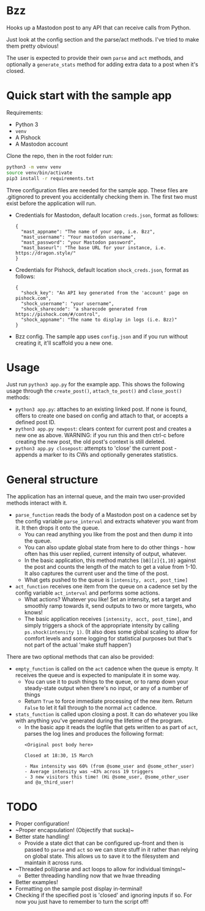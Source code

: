 # Bzz

Hooks up a Mastodon post to any API that can receive calls from Python.

Just look at the config section and the parse/act methods. I've tried to make them pretty obvious!

The user is expected to provide their own `parse` and `act` methods, and optionally a `generate_stats` method for adding extra data to a post when it's closed.

# Quick start with the sample app
Requirements:
- Python 3
- `venv`
- A Pishock
- A Mastodon account

Clone the repo, then in the root folder run:
```bash
python3 -m venv venv
source venv/bin/activate
pip3 install -r requirements.txt
```

Three configuration files are needed for the sample app. These files are .gitignored to prevent you accidentally checking them in. The first two must exist before the application will run.

- Credentials for Mastodon, default location `creds.json`, format as follows:
  ```
  {
    "mast_appname": "The name of your app, i.e. Bzz",
    "mast_username": "Your mastodon username",
    "mast_password": "your Mastodon password",
    "mast_baseurl": "The base URL for your instance, i.e. https://dragon.style/"
  }

  ```
- Credentials for Pishock, default location `shock_creds.json`, format as follows:
  ```
  {
    "shock_key": "An API key generated from the 'account' page on pishock.com",
    "shock_username": "your username",
    "shock_sharecode": "a sharecode generated from https://pishock.com/#/control",
    "shock_appname": "The name to display in logs (i.e. Bzz)"
  }
  ```
- Bzz config. The sample app uses `config.json` and if you run without creating it, it'll scaffold you a new one.

# Usage
Just run `python3 app.py` for the example app. This shows the following usage through the `create_post()`, `attach_to_post()` and `close_post()` methods:
- `python3 app.py`: attaches to an existing linked post. If none is found, offers to create one based on config and attach to that, or accepts a defined post ID.
- `python3 app.py newpost`: clears context for current post and creates a new one as above. WARNING: if you run this and then ctrl-c before creating the new post, the old post's context is still deleted.
- `python3 app.py closepost`: attempts to 'close' the current post - appends a marker to its CWs and optionally generates statistics.

# General structure
The application has an internal queue, and the main two user-provided methods interact with it.

- `parse_function` reads the body of a Mastodon post on a cadence set by the config variable `parse_interval` and extracts whatever you want from it. It then drops it onto the queue.
  - You can read anything you like from the post and then dump it into the queue.
  - You can also update global state from here to do other things - how often has this user replied, current intensity of output, whatever.
  - In the basic application, this method matches `[bB][z]{1,10}` against the post and counts the length of the match to get a value from 1-10. It also captures the current user and the time of the post.
  - What gets pushed to the queue is `[intensity, acct, post_time]`
- `act_function` receives one item from the queue on a cadence set by the config variable `act_interval` and performs some actions. 
  - What actions? Whatever you like! Set an intensity, set a target and smoothly ramp towards it, send outputs to two or more targets, who knows!
  - The basic application receives `[intensity, acct, post_time]`, and simply triggers a shock of the appropriate intensity by calling `ps.shock(intensity 1)`. (It also does some global scaling to allow for comfort levels and some logging for statistical purposes but that's not part of the actual 'make stuff happen')

There are two optional methods that can also be provided:
- `empty_function` is called on the `act` cadence when the queue is empty. It receives the queue and is expected to manipulate it in some way.
  - You can use it to push things to the queue, or to ramp down your steady-state output when there's no input, or any of a number of things
  - Return `True` to force immediate processing of the new item. Return `False` to let it fall through to the normal `act` cadence.
- `stats_function` is called upon closing a post. It can do whatever you like with anything you've generated during the lifetime of the program.
  - In the basic app it reads the logfile that gets written to as part of `act`, parses the log lines and produces the following format:
    ```
    <Original post body here>

    Closed at 18:30, 15 March

    - Max intensity was 60% (from @some_user and @some_other_user)
    - Average intensity was ~43% across 19 triggers
    - 3 new visitors this time! (Hi @some_user, @some_other_user and @a_third_user!
    ```

# TODO
- Proper configuration!
- ~Proper encapsulation! (Objectify that sucka)~
- Better state handling!
  - Provide a state dict that can be configured up-front and then is passed to `parse` and `act` so we can store stuff in it rather than relying on global state. This allows us to save it to the filesystem and maintain it across runs.
- ~Threaded poll/parse and act loops to allow for individual timings!~
  - Better threading handling now that we hvae threading
- Better examples!
- Formatting on the sample post display in-terminal!
- Checking if the specified post is 'closed' and ignoring inputs if so. For now you just have to remember to turn the script off!
